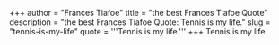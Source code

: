+++
author = "Frances Tiafoe"
title = "the best Frances Tiafoe Quote"
description = "the best Frances Tiafoe Quote: Tennis is my life."
slug = "tennis-is-my-life"
quote = '''Tennis is my life.'''
+++
Tennis is my life.
